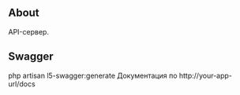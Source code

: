 ## About

API-сервер.



## Swagger

php artisan l5-swagger:generate
Документация по http://your-app-url/docs
